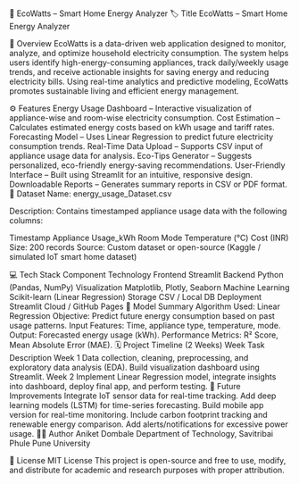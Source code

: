 🌿 EcoWatts – Smart Home Energy Analyzer
🏷️ Title
EcoWatts – Smart Home Energy Analyzer

🧭 Overview
EcoWatts is a data-driven web application designed to monitor, analyze, and optimize household electricity consumption. The system helps users identify high-energy-consuming appliances, track daily/weekly usage trends, and receive actionable insights for saving energy and reducing electricity bills. Using real-time analytics and predictive modeling, EcoWatts promotes sustainable living and efficient energy management.

⚙️ Features
Energy Usage Dashboard – Interactive visualization of appliance-wise and room-wise electricity consumption.
Cost Estimation – Calculates estimated energy costs based on kWh usage and tariff rates.
Forecasting Model – Uses Linear Regression to predict future electricity consumption trends.
Real-Time Data Upload – Supports CSV input of appliance usage data for analysis.
Eco-Tips Generator – Suggests personalized, eco-friendly energy-saving recommendations.
User-Friendly Interface – Built using Streamlit for an intuitive, responsive design.
Downloadable Reports – Generates summary reports in CSV or PDF format.
🧩 Dataset
Name: energy_usage_Dataset.csv

Description:
Contains timestamped appliance usage data with the following columns:

Timestamp
Appliance
Usage_kWh
Room
Mode
Temperature (°C)
Cost (INR)
Size: 200 records
Source: Custom dataset or open-source (Kaggle / simulated IoT smart home dataset)

💻 Tech Stack
Component	Technology
Frontend	Streamlit
Backend	Python (Pandas, NumPy)
Visualization	Matplotlib, Plotly, Seaborn
Machine Learning	Scikit-learn (Linear Regression)
Storage	CSV / Local DB
Deployment	Streamlit Cloud / GitHub Pages
🤖 Model Summary
Algorithm Used: Linear Regression
Objective: Predict future energy consumption based on past usage patterns.
Input Features: Time, appliance type, temperature, mode.
Output: Forecasted energy usage (kWh).
Performance Metrics: R² Score, Mean Absolute Error (MAE).
🗓️ Project Timeline (2 Weeks)
Week	Task Description
Week 1	Data collection, cleaning, preprocessing, and exploratory data analysis (EDA). Build visualization dashboard using Streamlit.
Week 2	Implement Linear Regression model, integrate insights into dashboard, deploy final app, and perform testing.
🚀 Future Improvements
Integrate IoT sensor data for real-time tracking.
Add deep learning models (LSTM) for time-series forecasting.
Build mobile app version for real-time monitoring.
Include carbon footprint tracking and renewable energy comparison.
Add alerts/notifications for excessive power usage.
👨‍💻 Author
Aniket Dombale
Department of Technology, Savitribai Phule Pune University

📜 License
MIT License
This project is open-source and free to use, modify, and distribute for academic and research purposes with proper attribution.
